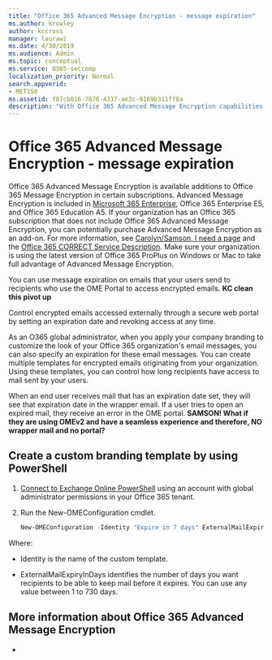 ```yaml
---
title: "Office 365 Advanced Message Encryption - message expiration"
ms.author: krowley
author: kccross
manager: laurawi
ms.date: 4/30/2019
ms.audience: Admin
ms.topic: conceptual
ms.service: O365-seccomp
localization_priority: Normal
search.appverid:
- MET150
ms.assetid: f87cb016-7876-4317-ae3c-9169b311ff8a
description: "With Office 365 Advanced Message Encryption capabilities on top of Office 365 Message Encryption (OME), you can extend your email security by setting an expiration date on emails through a custom branded template."
---
```


# Office 365 Advanced Message Encryption - message expiration

Office 365 Advanced Message Encryption is available additions to Office 365 Message Encryption in certain subscriptions. Advanced Message Encryption is included in [Microsoft 365 Enterprise](https://www.microsoft.com/microsoft-365/enterprise/home), Office 365 Enterprise E5, and Office 365 Education A5. If your organization has an Office 365 subscription that does not include Office 365 Advanced Message Encryption, you can potentially purchase Advanced Message Encryption as an add-on. For more information, see [Carolyn/Samson, I need a page](https://products.office.com/) and the [Office 365 CORRECT Service Description](https://docs.microsoft.com/office365/servicedescriptions/). Make sure your organization is using the latest version of Office 365 ProPlus on Windows or Mac to take full advantage of Advanced Message Encryption.

You can use message expiration on emails that your users send to recipients who use the OME Portal to access encrypted emails. **KC clean this pivot up**

Control encrypted emails accessed externally through a secure web portal by setting an expiration date and revoking access at any time.

As an O365 global administrator, when you apply your company branding to customize the look of your Office 365 organization's email messages, you can also specify an expiration for these email messages. You can create multiple templates for encrypted emails originating from your organization. Using these templates, you can control how long recipients have access to mail sent by your users.

When an end user receives mail that has an expiration date set, they will see that expiration date in the wrapper email. If a user tries to open an expired mail, they receive an error in the OME portal. **SAMSON! What if they are using OMEv2 and have a seamless experience and therefore, NO wrapper mail and no portal?**

## Create a custom branding template by using PowerShell

1. [Connect to Exchange Online PowerShell](https://docs.microsoft.com/en-us/powershell/exchange/exchange-online/connect-to-exchange-online-powershell/connect-to-exchange-online-powershell) using an account with global administrator permissions in your Office 365 tenant.

2. Run the New-OMEConfiguration cmdlet.

     ```powershell
     New-OMEConfiguration -Identity "Expire in 7 days" ExternalMailExpiryInDays 7
     ```

Where:

- Identity is the name of the custom template.

- ExternalMailExpiryInDays identifies the number of days you want recipients to be able to keep mail before it expires. You can use any value between 1 to 730 days.

## More information about Office 365 Advanced Message Encryption

- 